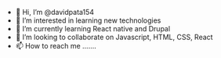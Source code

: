 - 👋 Hi, I’m @davidpata154
- 👀 I’m interested in learning new technologies
- 🌱 I’m currently learning React native and Drupal
- 💞️ I’m looking to collaborate on Javascript, HTML, CSS, React
- 📫 How to reach me .......

<!---
davidpata154/davidpata154 is a ✨ special ✨ repository because its `README.md` (this file) appears on your GitHub profile.
You can click the Preview link to take a look at your changes.
--->
